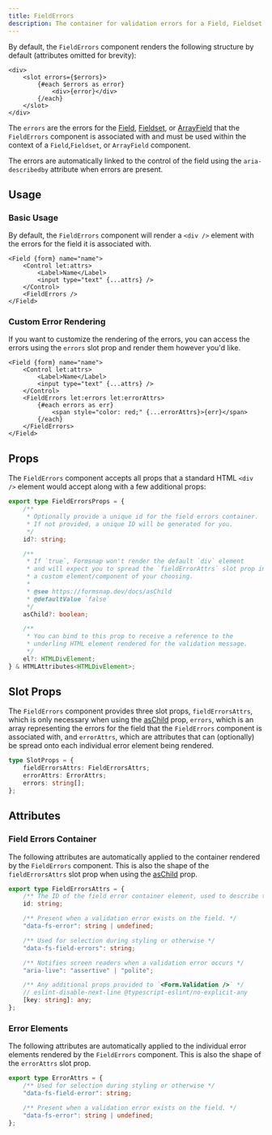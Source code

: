 ```yaml
---
title: FieldErrors
description: The container for validation errors for a Field, Fieldset, or ArrayField.
---
```


By default, the `FieldErrors` component renders the following structure by default (attributes omitted for brevity):

```svelte
<div>
	<slot errors={$errors}>
		{#each $errors as error}
			<div>{error}</div>
		{/each}
	</slot>
</div>
```

The `errors` are the errors for the [Field](/docs/components/field), [Fieldset](/docs/components/fieldset), or [ArrayField](/docs/components/array-field) that the `FieldErrors` component is associated with and must be used within the context of a `Field`,`Fieldset`, or `ArrayField` component.

The errors are automatically linked to the control of the field using the `aria-describedby` attribute when errors are present.

## Usage

### Basic Usage

By default, the `FieldErrors` component will render a `<div />` element with the errors for the field it is associated with.

```svelte {6}
<Field {form} name="name">
	<Control let:attrs>
		<Label>Name</Label>
		<input type="text" {...attrs} />
	</Control>
	<FieldErrors />
</Field>
```

### Custom Error Rendering

If you want to customize the rendering of the errors, you can access the errors using the `errors` slot prop and render them however you'd like.

```svelte {6-10}
<Field {form} name="name">
	<Control let:attrs>
		<Label>Name</Label>
		<input type="text" {...attrs} />
	</Control>
	<FieldErrors let:errors let:errorAttrs>
		{#each errors as err}
			<span style="color: red;" {...errorAttrs}>{err}</span>
		{/each}
	</FieldErrors>
</Field>
```

## Props

The `FieldErrors` component accepts all props that a standard HTML `<div />` element would accept along with a few additional props:

```ts
export type FieldErrorsProps = {
	/**
	 * Optionally provide a unique id for the field errors container.
	 * If not provided, a unique ID will be generated for you.
	 */
	id?: string;

	/**
	 * If `true`, Formsnap won't render the default `div` element
	 * and will expect you to spread the `fieldErrorAttrs` slot prop into
	 * a custom element/component of your choosing.
	 *
	 * @see https://formsnap.dev/docs/asChild
	 * @defaultValue `false`
	 */
	asChild?: boolean;

	/**
	 * You can bind to this prop to receive a reference to the
	 * underling HTML element rendered for the validation message.
	 */
	el?: HTMLDivElement;
} & HTMLAttributes<HTMLDivElement>;
```

## Slot Props

The `FieldErrors` component provides three slot props, `fieldErrorsAttrs`, which is only necessary when using the [asChild](/docs/aschild) prop, `errors`, which is an array representing the errors for the field that the `FieldErrors` component is associated with, and `errorAttrs`, which are attributes that can (optionally) be spread onto each individual error element being rendered.

```ts
type SlotProps = {
	fieldErrorsAttrs: FieldErrorsAttrs;
	errorAttrs: ErrorAttrs;
	errors: string[];
};
```

## Attributes

### Field Errors Container

The following attributes are automatically applied to the container rendered by the `FieldErrors` component. This is also the shape of the `fieldErrorsAttrs` slot prop when using the [asChild](/docs/aschild) prop.

```ts
export type FieldErrorsAttrs = {
	/** The ID of the field error container element, used to describe the control. */
	id: string;

	/** Present when a validation error exists on the field. */
	"data-fs-error": string | undefined;

	/** Used for selection during styling or otherwise */
	"data-fs-field-errors": string;

	/** Notifies screen readers when a validation error occurs */
	"aria-live": "assertive" | "polite";

	/** Any additional props provided to `<Form.Validation />` */
	// eslint-disable-next-line @typescript-eslint/no-explicit-any
	[key: string]: any;
};
```

### Error Elements

The following attributes are automatically applied to the individual error elements rendered by the `FieldErrors` component. This is also the shape of the `errorAttrs` slot prop.

```ts
export type ErrorAttrs = {
	/** Used for selection during styling or otherwise */
	"data-fs-field-error": string;

	/** Present when a validation error exists on the field. */
	"data-fs-error": string | undefined;
};
```
